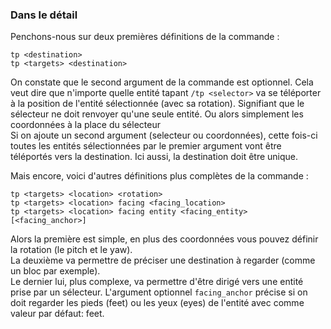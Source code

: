 
### Dans le détail

Penchons-nous sur deux premières définitions de la commande :

```mcfunction
tp <destination>
tp <targets> <destination>
```

On constate que le second argument de la commande est optionnel. Cela veut dire que n'importe quelle entité tapant `/tp <selector>` va se téléporter à la position de l'entité sélectionnée (avec sa rotation). Signifiant que le sélecteur ne doit renvoyer qu'une seule entité. Ou alors simplement les coordonnées à la place du sélecteur<br>
Si on ajoute un second argument (selecteur ou coordonnées), cette fois-ci toutes les entités sélectionnées par le premier argument vont être téléportés vers la destination. Ici aussi, la destination doit être unique.

Mais encore, voici d'autres définitions plus complètes de la commande :

```mcfunction
tp <targets> <location> <rotation>
tp <targets> <location> facing <facing_location>
tp <targets> <location> facing entity <facing_entity> [<facing_anchor>]
```

Alors la première est simple, en plus des coordonnées vous pouvez définir la rotation (le pitch et le yaw).<br>
La deuxième va permettre de préciser une destination à regarder (comme un bloc par exemple).<br>
Le dernier lui, plus complexe, va permettre d'être dirigé vers une entité prise par un sélecteur. L'argument optionnel `facing_anchor` précise si on doit regarder les pieds (feet) ou les yeux (eyes) de l'entité avec comme valeur par défaut: feet.

